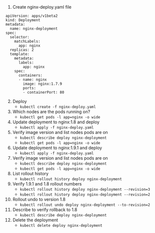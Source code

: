 1. Create nginx-deploy.yaml file
```
apiVersion: apps/v1beta2
kind: Deployment
metadata:
  name: nginx-deployment
spec:
  selector:
    matchLabels:
      app: nginx
  replicas: 2 
  template:
    metadata:
      labels:
        app: nginx
    spec:
      containers:
      - name: nginx
        image: nginx:1.7.9
        ports:
        - containerPort: 80
```
2. Deploy 
    * `kubectl create -f nginx-deploy.yaml`
3. Which nodes are the pods running on?
    * `kubectl get pods -l app=nginx -o wide`
4. Update deployment to nginx:1.8 and deploy
    * `kubectl apply -f nginx-deploy.yaml`
5. Verify image version and list nodes pods are on 
    * `kubectl describe deploy nginx-deployment`
    * `kubectl get pods -l app=nginx -o wide`
6. Update deployment to nginx:1.9.1 and deploy
    * `kubectl apply -f nginx-deploy.yaml`
7. Verify image version and list nodes pods are on
    * `kubectl describe deploy nginx-deployment`
    * `kubectl get pods -l app=nginx -o wide`
8. List rollout history 
    * `kubectl rollout history deploy nginx-deployment`
9. Verify 1.9.1 and 1.8 rollout numbers
    * `kubectl rollout history deploy nginx-deployment --revision=3`
    * `kubectl rollout history deploy nginx-deployment --revision=2`
10. Rollout undo to version 1.8
    * `kubectl rollout undo deploy nginx-deployment --to-revision=2`
11. Describe to verify rollback to 1.8
    * `kubectl describe deploy nginx-deployment`
12. Delete the deployment
    * `kubectl delete deploy nginx-deployment`